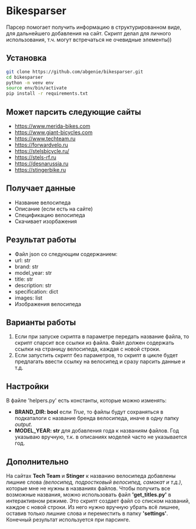# Bikesparser

Парсер помогает получить информацию в структурированном виде, для дальнейшего добавления на сайт. Скрипт делал для личного использования, т.ч. могут встречаться не очевидные элементы))

## Установка

```bash
git clone https://github.com/abgenie/bikesparser.git
cd bikesparser
python -m venv env
source env/bin/activate
pip install -r requirements.txt
```

## Может парсить следующие сайты

- https://www.merida-bikes.com
- https://www.giant-bicycles.com
- https://www.techteam.ru
- https://forwardvelo.ru
- https://stelsbicycle.ru/
- https://stels-rf.ru
- https://desnarussia.ru
- https://stingerbike.ru

## Получает данные

- Название велосипеда
- Описание (если есть на сайте)
- Спецификацию велосипеда
- Скачивает изорбажения

## Результат работы

- Файл json со следующим содержанием:
 - url: str
 - brand: str
 - model_year: str
 - title: str
 - description: str
 - specification: dict
 - images: list
- Изображения велосипеда

## Варианты работы

1. Если при запуске скрипта в параметре передать название файла, то скрипт спарсит все ссылки из файла. Файл должен содержать ссылки на страницу велосипеда, каждая с новой строки.
2. Если запустить скрипт без параметров, то скрипт в цикле будет предлагать ввести ссылку на велосипед и сразу парсить данные и т.д.

## Настройки

В файле 'helpers.py' есть константы, которые можно изменять:
- **BRAND_DIR: bool** если *True*, то файлы будут сохраняться в подкаталоги с название бренда велосипеда, иначе в одну папку *output*.
- **MODEL_YEAR: str** для добавления года к названиям файлов. Год указываю вручную, т.к. в описаниях моделей часто не указывается год.

## Дополнительно

На сайтах **Tech Team** и **Stinger** к названию велосипеда добавлены лишние слова *(велосипед, подростковый велосипед, самокат и т.д.)*, которые мне не нужны в названиях файлов. Чтобы получить все возможные названия, можно использовать файл **'get_titles.py'**  в интерактивном режиме. Это скрипт создает файл со списком названий, каждое с новой строки. Из него нужно вручную убрать всё лишнее, оставив только лишние слова и переместить в папку **'settings'**. Конечный результат используется при парсинге.
